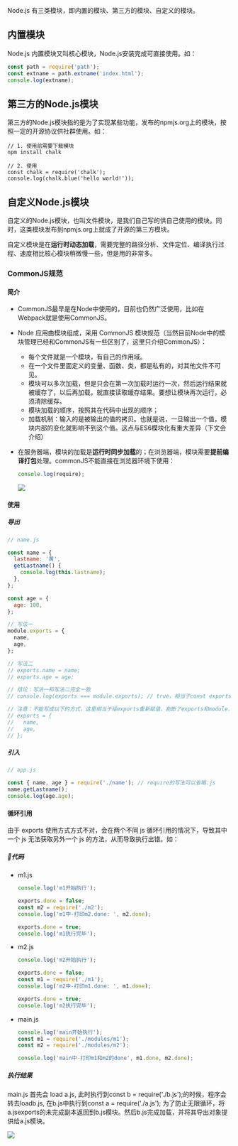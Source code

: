 Node.js 有三类模块，即内置的模块、第三方的模块、自定义的模块。

## 内置模块

Node.js 内置模块又叫核心模块，Node.js安装完成可直接使用。如：

```js
const path = require('path');
const extname = path.extname('index.html');
console.log(extname);
```

## 第三方的Node.js模块

第三方的Node.js模块指的是为了实现某些功能，发布的npmjs.org上的模块，按照一定的开源协议供社群使用。如：

```
// 1. 使用前需要下载模块
npm install chalk

// 2. 使用
const chalk = require('chalk');
console.log(chalk.blue('hello world!'));
```

## 自定义Node.js模块

自定义的Node.js模块，也叫文件模块，是我们自己写的供自己使用的模块。同时，这类模块发布到npmjs.org上就成了开源的第三方模块。

自定义模块是在**运行时动态加载**，需要完整的路径分析、文件定位、编译执行过程、速度相比核心模块稍微慢一些，但是用的非常多。

### CommonJS规范

#### 简介

- CommonJS最早是在Node中使用的，目前也仍然广泛使用，比如在Webpack就是使用CommonJS。  
- Node 应用由模块组成，采用 CommonJS 模块规范（当然目前Node中的模块管理已经和CommonJS有一些区别了，这里只介绍CommonJS）：
  - 每个文件就是一个模块，有自己的作用域。
  - 在一个文件里面定义的变量、函数、类，都是私有的，对其他文件不可见。
  - 模块可以多次加载，但是只会在第一次加载时运行一次，然后运行结果就被缓存了，以后再加载，就直接读取缓存结果。要想让模块再次运行，必须清除缓存。
  - 模块加载的顺序，按照其在代码中出现的顺序；
  - 加载机制：输入的是被输出的值的拷贝。也就是说，一旦输出一个值，模块内部的变化就影响不到这个值。这点与ES6模块化有重大差异（下文会介绍）
- 在服务器端，模块的加载是**运行时同步加载**的；在浏览器端，模块需要**提前编译打包**处理。commonJS不能直接在浏览器环境下使用：

  ```js
  console.log(require);
  ```

  ![](https://gitee.com/ahuang6027/blog-images/raw/master/images/commonjs-不同环境.png)

#### 使用

##### 导出

```js
// name.js

const name = {
  lastname: '黄',
  getLastname() {
    console.log(this.lastname);
  },
};

const age = {
  age: 100,
};

// 写法一
module.exports = {
  name,
  age,
};

// 写法二
// exports.name = name;
// exports.age = age;

// 结论：写法一和写法二完全一致
// console.log(exports === module.exports); // true，相当于const exports = module.exports

// 注意：不能写成以下的方式，这里相当于给exports重新赋值，割断了exports和module.exports的关系
// exports = {
//   name,
//   age,
// };

```

##### 引入

```js
// app.js

const { name, age } = require('./name'); // require的写法可以省略.js
name.getLastname();
console.log(age.age);
```

#### 循环引用

由于 exports 使用方式方式不对，会在两个不同 js 循环引用的情况下，导致其中一个 js 无法获取另外一个 js 的方法，从而导致执行出错。如：

##### 🌰代码

- m1.js

  ```js
  console.log('m1开始执行');

  exports.done = false;
  const m2 = require('./m2');
  console.log('m1中-打印m2.done: ', m2.done);

  exports.done = true;
  console.log('m1执行完毕');
  ```

- m2.js

  ```js
  console.log('m2开始执行');

  exports.done = false;
  const m1 = require('./m1');
  console.log('m2中-打印m1.done: ', m1.done);

  exports.done = true;
  console.log('m2执行完毕');
  ```

- main.js

  ```js
  console.log('main开始执行');
  const m1 = require('./modules/m1');
  const m2 = require('./modules/m2');

  console.log('main中-打印m1和m2的done', m1.done, m2.done);
  ```

##### 执行结果

main.js 首先会 load a.js, 此时执行到const b = require('./b.js');的时候，程序会转去loadb.js, 在b.js中执行到const a = require('./a.js'); 为了防止无限循环，将a.jsexports的未完成副本返回到b.js模块。然后b.js完成加载，并将其导出对象提供给a.js模块。

![](https://gitee.com/ahuang6027/blog-images/raw/master/images/commonjs-循环依赖.png)
